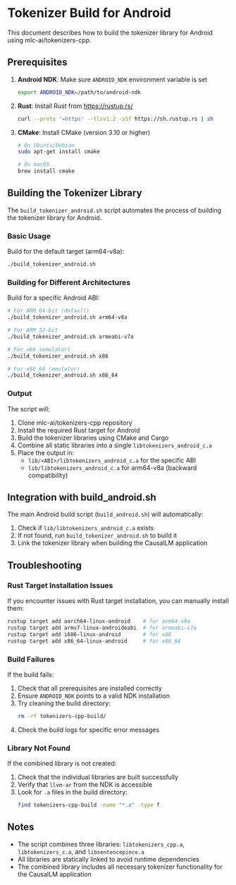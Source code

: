 # Tokenizer Build for Android

This document describes how to build the tokenizer library for Android using mlc-ai/tokenizers-cpp.

## Prerequisites

1. **Android NDK**: Make sure `ANDROID_NDK` environment variable is set
   ```bash
   export ANDROID_NDK=/path/to/android-ndk
   ```

2. **Rust**: Install Rust from https://rustup.rs/
   ```bash
   curl --proto '=https' --tlsv1.2 -sSf https://sh.rustup.rs | sh
   ```

3. **CMake**: Install CMake (version 3.10 or higher)
   ```bash
   # On Ubuntu/Debian
   sudo apt-get install cmake
   
   # On macOS
   brew install cmake
   ```

## Building the Tokenizer Library

The `build_tokenizer_android.sh` script automates the process of building the tokenizer library for Android.

### Basic Usage

Build for the default target (arm64-v8a):
```bash
./build_tokenizer_android.sh
```

### Building for Different Architectures

Build for a specific Android ABI:
```bash
# For ARM 64-bit (default)
./build_tokenizer_android.sh arm64-v8a

# For ARM 32-bit
./build_tokenizer_android.sh armeabi-v7a

# For x86 (emulator)
./build_tokenizer_android.sh x86

# For x86_64 (emulator)
./build_tokenizer_android.sh x86_64
```

### Output

The script will:
1. Clone mlc-ai/tokenizers-cpp repository
2. Install the required Rust target for Android
3. Build the tokenizer libraries using CMake and Cargo
4. Combine all static libraries into a single `libtokenizers_android_c.a`
5. Place the output in:
   - `lib/<ABI>/libtokenizers_android_c.a` for the specific ABI
   - `lib/libtokenizers_android_c.a` for arm64-v8a (backward compatibility)

## Integration with build_android.sh

The main Android build script (`build_android.sh`) will automatically:
1. Check if `lib/libtokenizers_android_c.a` exists
2. If not found, run `build_tokenizer_android.sh` to build it
3. Link the tokenizer library when building the CausalLM application

## Troubleshooting

### Rust Target Installation Issues
If you encounter issues with Rust target installation, you can manually install them:
```bash
rustup target add aarch64-linux-android    # for arm64-v8a
rustup target add armv7-linux-androideabi  # for armeabi-v7a
rustup target add i686-linux-android       # for x86
rustup target add x86_64-linux-android     # for x86_64
```

### Build Failures
If the build fails:
1. Check that all prerequisites are installed correctly
2. Ensure `ANDROID_NDK` points to a valid NDK installation
3. Try cleaning the build directory:
   ```bash
   rm -rf tokenizers-cpp-build/
   ```
4. Check the build logs for specific error messages

### Library Not Found
If the combined library is not created:
1. Check that the individual libraries are built successfully
2. Verify that `llvm-ar` from the NDK is accessible
3. Look for `.a` files in the build directory:
   ```bash
   find tokenizers-cpp-build -name "*.a" -type f
   ```

## Notes

- The script combines three libraries: `libtokenizers_cpp.a`, `libtokenizers_c.a`, and `libsentencepiece.a`
- All libraries are statically linked to avoid runtime dependencies
- The combined library includes all necessary tokenizer functionality for the CausalLM application